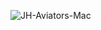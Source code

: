 ![JH-Aviators-Mac](https://user-images.githubusercontent.com/78506767/111643615-78d5e680-87d5-11eb-8221-b66419999363.png)
